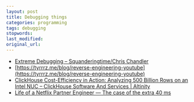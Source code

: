 ```yaml
---
layout: post
title: Debugging things
categories: programming
tags: debugging
stopwords:
last_modified:
original_url:
---
```


<!--more-->

* [Extreme Debugging – Squanderingtime/Chris Chandler](https://squanderingti.me/blog/2020/10/28/extreme-debugging.html)
* [https://tyrrrz.me/blog/reverse-engineering-youtube](https://tyrrrz.me/blog/reverse-engineering-youtube)
* [ClickHouse Cost-Efficiency in Action: Analyzing 500 Billion Rows on an Intel NUC – ClickHouse Software And Services | Altinity](https://altinity.com/blog/2020/1/1/clickhouse-cost-efficiency-in-action-analyzing-500-billion-rows-on-an-intel-nuc)
* [Life of a Netflix Partner Engineer — The case of the extra 40 ms](https://netflixtechblog.com/life-of-a-netflix-partner-engineer-the-case-of-extra-40-ms-b4c2dd278513)
